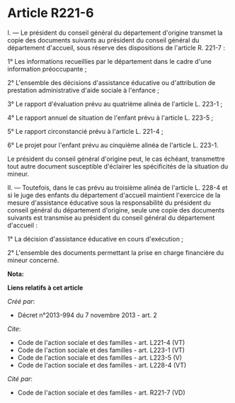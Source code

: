 # Article R221-6

I. ― Le président du conseil général du département d'origine transmet la copie des documents suivants au président du
conseil général du département d'accueil, sous réserve des dispositions de l'article R. 221-7 : 

1° Les informations recueillies par le département dans le cadre d'une information préoccupante ; 

2° L'ensemble des décisions d'assistance éducative ou d'attribution de prestation administrative d'aide sociale à
l'enfance ; 

3° Le rapport d'évaluation prévu au quatrième alinéa de l'article L. 223-1 ; 

4° Le rapport annuel de situation de l'enfant prévu à l'article L. 223-5 ; 

5° Le rapport circonstancié prévu à l'article L. 221-4 ; 

6° Le projet pour l'enfant prévu au cinquième alinéa de l'article L. 223-1. 

Le président du conseil général d'origine peut, le cas échéant, transmettre tout autre document susceptible d'éclairer les
spécificités de la situation du mineur. 

II. ― Toutefois, dans le cas prévu au troisième alinéa de l'article L. 228-4 et si le juge des enfants du département
d'accueil maintient l'exercice de la mesure d'assistance éducative sous la responsabilité du président du conseil général du
département d'origine, seule une copie des documents suivants est transmise au président du conseil général du département
d'accueil : 

1° La décision d'assistance éducative en cours d'exécution ; 

2° L'ensemble des documents permettant la prise en charge financière du mineur concerné.

**Nota:**



**Liens relatifs à cet article**

_Créé par_:

  - Décret n°2013-994 du 7 novembre 2013 - art. 2

_Cite_:

  - Code de l'action sociale et des familles - art. L221-4 (VT)
  - Code de l'action sociale et des familles - art. L223-1 (VT)
  - Code de l'action sociale et des familles - art. L223-5 (V)
  - Code de l'action sociale et des familles - art. L228-4 (VT)

_Cité par_:

  - Code de l'action sociale et des familles - art. R221-7 (VD)
